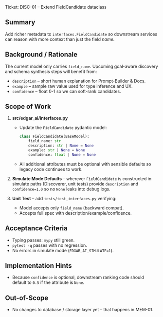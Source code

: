 Ticket: DISC-01 – Extend FieldCandidate dataclass

Summary
-------
Add richer metadata to `interfaces.FieldCandidate` so downstream services can
reason with more context than just the field *name*.

Background / Rationale
----------------------
The current model only carries `field_name`.  Upcoming goal-aware discovery
and schema synthesis steps will benefit from:

* `description` – short human explanation for Prompt-Builder & Docs.
* `example`     – sample raw value used for type inference and UX.
* `confidence`  – float 0-1 so we can soft-rank candidates.

Scope of Work
-------------
1. **src/edgar_ai/interfaces.py**
   * Update the `FieldCandidate` pydantic model:
     ```python
     class FieldCandidate(BaseModel):
         field_name: str
         description: str | None = None
         example: str | None = None
         confidence: float | None = None
     ```
   * All additional attributes must be optional with sensible defaults so
     legacy code continues to work.

2. **Simulate Mode Defaults** – wherever `FieldCandidate` is constructed in
   simulate paths (Discoverer, unit tests) provide `description` and
   `confidence=1.0` so no `None` leaks into debug logs.

3. **Unit Test** – add `tests/test_interfaces.py` verifying:
   * Model accepts only `field_name` (backward compat).
   * Accepts full spec with description/example/confidence.

Acceptance Criteria
-------------------
* Typing passes: `mypy` still green.
* `pytest -q` passes with no regression.
* No errors in simulate mode (`EDGAR_AI_SIMULATE=1`).

Implementation Hints
--------------------
* Because `confidence` is optional, downstream ranking code should default to
  `0.5` if the attribute is `None`.

Out-of-Scope
------------
* No changes to database / storage layer yet – that happens in MEM-01.

